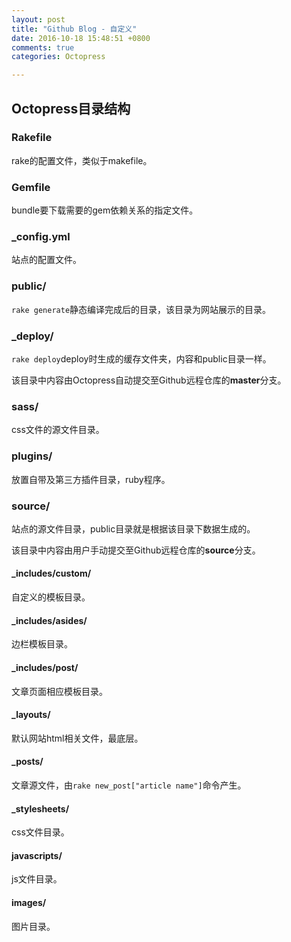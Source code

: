 ```yaml
---
layout: post
title: "Github Blog - 自定义"
date: 2016-10-18 15:48:51 +0800
comments: true
categories: Octopress

---
```


## Octopress目录结构

### Rakefile

rake的配置文件，类似于makefile。

### Gemfile

bundle要下载需要的gem依赖关系的指定文件。

### _config.yml

站点的配置文件。

### public/

`rake generate`静态编译完成后的目录，该目录为网站展示的目录。

### _deploy/

`rake deploy`deploy时生成的缓存文件夹，内容和public目录一样。

该目录中内容由Octopress自动提交至Github远程仓库的**master**分支。

### sass/

css文件的源文件目录。

### plugins/

放置自带及第三方插件目录，ruby程序。

### source/

站点的源文件目录，public目录就是根据该目录下数据生成的。

该目录中内容由用户手动提交至Github远程仓库的**source**分支。

#### 		_includes/custom/

自定义的模板目录。

#### 		_includes/asides/

边栏模板目录。

#### 		_includes/post/

文章页面相应模板目录。

#### 	_layouts/

默认网站html相关文件，最底层。

#### 	_posts/

文章源文件，由`rake new_post["article name"]`命令产生。

#### 	_stylesheets/

css文件目录。

#### 	javascripts/

js文件目录。

#### 	images/

图片目录。